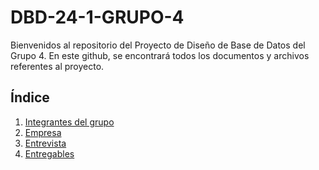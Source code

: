 # DBD-24-1-GRUPO-4
Bienvenidos al repositorio del Proyecto de Diseño de Base de Datos del Grupo 4. En este github, se encontrará todos los documentos y archivos referentes al proyecto.
## Índice
1. [Integrantes del grupo](01.Integrantes/integrantes.md)
2. [Empresa](02.Empresa/SeleccionEmpresa.md)
3. [Entrevista](03.Entrevista/entrevista.md)
4. [Entregables](04.Entregables/entregables.md)
